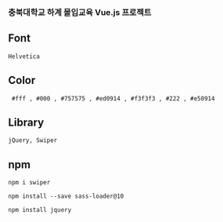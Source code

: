 ### 충북대학교 하계 몰입교육 Vue.js 프로젝트

## Font

`Helvetica`

## Color

` #fff , #000 , #757575 , #ed0914 , #f3f3f3 , #222 , #e50914`

## Library

`jQuery, Swiper`

## npm

`npm i swiper`

`npm install --save sass-loader@10`

`npm install jquery`
